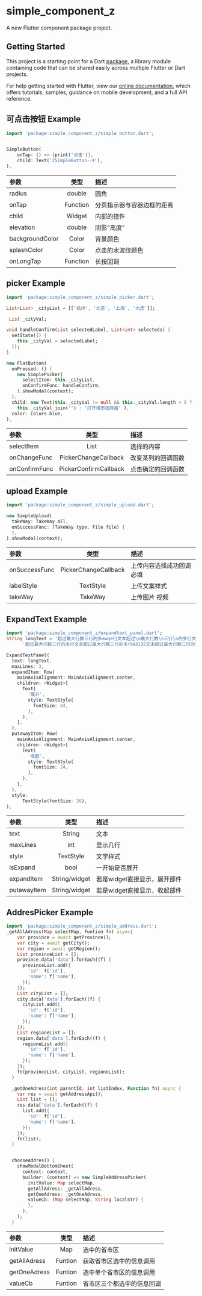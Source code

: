 # simple_component_z

A new Flutter component package project.

## Getting Started

This project is a starting point for a Dart
[package](https://flutter.dev/developing-packages/),
a library module containing code that can be shared easily across
multiple Flutter or Dart projects.

For help getting started with Flutter, view our 
[online documentation](https://flutter.dev/docs), which offers tutorials, 
samples, guidance on mobile development, and a full API reference.


## 可点击按钮 Example

```dart
import 'package:simple_component_z/simple_button.dart';
```

```dart

SimpleButton(
    onTap: () => {print('点击')},
    child: Text('ZSimpleButton--》'),
),
```

| 参数            | 类型             |           描述     |
| :------------ |:---------------:| :-----|
| radius | double  | 圆角 |
| onTap | Function | 分页指示器与容器边框的距离 |
| child | Widget | 内部的控件 |
| elevation | double | 阴影"高度" |
| backgroundColor | Color | 背景颜色 |
| splashColor | Color | 点击的水波纹颜色 |
| onLongTap | Function | 长按回调 |


## picker Example
```dart
import 'package:simple_component_z/simple_picker.dart';
```

```dart
List<List> _cityList = [['杭州', '北京', '上海', '大连']];

 List _cityVal;

void handleConfirm(List selectedLabel, List<int> selecteds) {
  setState(() {
    this._cityVal = selectedLabel;
  });
}

new FlatButton(
  onPressed: () {
    new SimplePicker(
      selectItem: this._cityList,
      onConfirmFunc: handleConfirm,
    ).showModal(context);
  },
  child: new Text(this._cityVal != null && this._cityVal.length > 0 ?
    this._cityVal.join('') : '打开城市选择器' ),
  color: Colors.blue,
),
```
| 参数            | 类型             |           描述     |
| :------------ |:---------------:| :-----|
| selectItem | List  | 选择的内容 |
| onChangeFunc | PickerChangeCallback | 改变某列的回调函数 |
| onConfirmFunc | PickerConfirmCallback | 点击确定的回调函数 |

## upload Example
```dart
import 'package:simple_component_z/simple_upload.dart';

new SimpleUpload(
  takeWay: TakeWay.all,
  onSuccessFunc: (TakeWay type, File file) {
  },
).showModal(context);
```

| 参数            | 类型             |           描述     |
| :------------ |:---------------:| :-----|
| onSuccessFunc | PickerChangeCallback | 上传内容选择成功回调 必填 |
| labelStyle | TextStyle | 上传文案样式 |
| takeWay | TakeWay | 上传图片 视频 |


## ExpandText Example

```dart
import 'package:simple_component_z/expandtext_panel.dart';
String longText = '超过最大行数三行的多ewqe行文本超过\n最大行数\n三行\n的多行文本超过最大行数三行的多行文本'
      '超过最大行数三行的多行文本超过最大行数三行的多行43132文本超过最大行数三行的多行文本超过最大行数三行的多行文本';

ExpandTextPanel(
  text: longText,
  maxLines: 3,
  expandItem: Row(
    mainAxisAlignment: MainAxisAlignment.center,
    children: <Widget>[
      Text(
        '展开',
        style: TextStyle(
          fontSize: 24,
        ),
      ),
    ],
  ),
  putawayItem: Row(
    mainAxisAlignment: MainAxisAlignment.center,
    children: <Widget>[
      Text(
        '收起',
        style: TextStyle(
          fontSize: 24,
        ),
      ),
    ],
  ),
  style:
      TextStyle(fontSize: 26),
),
```

| 参数            | 类型             |           描述     |
| :------------ |:---------------:| :-----|
| text | String | 文本 |
| maxLines | int | 显示几行 |
| style | TextStyle | 文字样式 |
| isExpand | bool | 一开始是否展开  |
| expandItem | String/widget | 若是widget直接显示，展开部件  |
| putawayItem | String/widget | 若是widget直接显示，收起部件  |



## AddresPicker Example

```dart
import 'package:simple_component_z/simple_address.dart';
_getAllAdress(Map selectMap, Funtion fn) async{
    var province = await getProvince();
    var city = await getCity();
    var region = await getRegion();
    List provinceList = [];
    province.data['data'].forEach((f) {
      provinceList.add({
        'id': f['id'],
        'name': f['name'],
      });
    });
    List cityList = [];
    city.data['data'].forEach((f) {
      cityList.add({
        'id': f['id'],
        'name': f['name'],
      });
    });
    List regioneList = [];
    region.data['data'].forEach((f) {
      regioneList.add({
        'id': f['id'],
        'name': f['name'],
      });
    });
    fn(provinceList, cityList, regioneList);
  }

  _getOneAdress(int parentId, int listIndex, Function fn) async {
    var res = await getAddressApi();
    List list = [];
    res.data['data'].forEach((f) {
      list.add({
        'id': f['id'],
        'name': f['name'],
      });
    });
    fn(list);
  }


  chooseAddres() {
    showModalBottomSheet(
      context: context,
      builder: (context) => new SimpleAddressPicker(
        initValue: Map selectMap,
        getAllAdress: _getAllAdress,
        getOneAdress: _getOneAdress,
        valueCb: (Map selectMap, String localStr) {
        },
      ),
    );
  }
```

| 参数            | 类型             |           描述     |
| :------------ |:---------------:| :-----|
| initValue | Map | 选中的省市区 |
| getAllAdress | Funtion | 获取省市区选中的信息调用 |
| getOneAdress | Funtion | 选中单个省市区的信息调用 |
| valueCb | Funtion | 省市区三个都选中的信息回调  |



